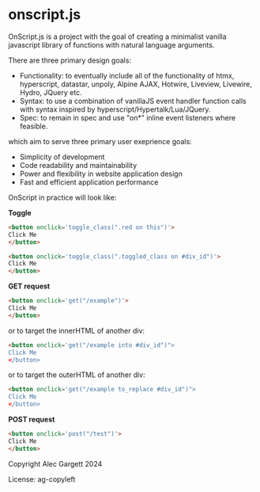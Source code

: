 # onscript.js

OnScript.js is a project with the goal of creating a minimalist vanilla javascript library of functions with natural language arguments.

There are three primary design goals:

* Functionality: to eventually include all of the functionality of htmx, hyperscript, datastar, unpoly, Alpine AJAX, Hotwire, Liveview, Livewire, Hydro, JQuery etc.
* Syntax: to use a combination of vanillaJS event handler function calls with syntax inspired by hyperscript/Hypertalk/Lua/JQuery.
* Spec: to remain in spec and use "on*" inline event listeners where feasible.

which aim to serve three primary user exeprience goals:

* Simplicity of development
* Code readability and maintainability
* Power and flexibility in website application design
* Fast and efficient application performance

OnScript in practice will look like:

**Toggle**

```html
<button onclick='toggle_class(".red on this")'>
Click Me
</button>
```

```html
<button onclick='toggle_class(".toggled_class on #div_id")'>
Click Me
</button>
```

**GET request**

```html
<button onclick='get("/example")'>
Click Me
</button>
```

or to target the innerHTML of another div:

```html
<button onclick='get("/example into #div_id")">
Click Me
</button>
```

or to target the outerHTML of another div:

```html
<button onclick='get("/example to_replace #div_id")">
Click Me
</button>
```

**POST request**

```html
<button onclick='post("/test")'>
Click Me
</button>
```

Copyright Alec Gargett 2024

License: ag-copyleft
